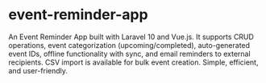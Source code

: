 # event-reminder-app
An Event Reminder App built with Laravel 10 and Vue.js. It supports CRUD operations, event categorization (upcoming/completed), auto-generated event IDs, offline functionality with sync, and email reminders to external recipients. CSV import is available for bulk event creation. Simple, efficient, and user-friendly.
